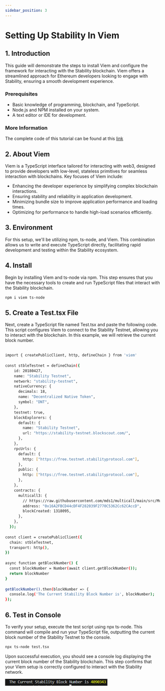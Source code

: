 ```yaml
---
sidebar_position: 3
---
```


# Setting Up Stability In Viem

## 1. Introduction

This guide will demonstrate the steps to install Viem and configure the framework for interacting with the Stability blockchain. Viem offers a streamlined approach for Ethereum developers looking to engage with Stability, ensuring a smooth development experience.

### Prerequisites

- Basic knowledge of programming, blockchain, and TypeScript.
- Node.js and NPM installed on your system.
- A text editor or IDE for development.

### More Information

The complete code of this tutorial can be found at this [link](https://github.com/stabilityprotocol/tutorials/tree/main/setup-viem-environment)

## 2. About Viem

Viem is a TypeScript interface tailored for interacting with web3, designed to provide developers with low-level, stateless primitives for seamless interaction with blockchains. Key focuses of Viem include:

- Enhancing the developer experience by simplifying complex blockchain interactions.
- Ensuring stability and reliability in application development.
- Minimizing bundle size to improve application performance and loading times.
- Optimizing for performance to handle high-load scenarios efficiently.

## 3. Environment

For this setup, we'll be utilizing npm, ts-node, and Viem. This combination allows us to write and execute TypeScript directly, facilitating rapid development and testing within the Stability ecosystem.

## 4. Install 

Begin by installing Viem and ts-node via npm. This step ensures that you have the necessary tools to create and run TypeScript files that interact with the Stability blockchain.

```bash
npm i viem ts-node
```

## 5. Create a Test.tsx File 
Next, create a TypeScript file named Test.tsx and paste the following code. This script configures Viem to connect to the Stability Testnet, allowing you to interact with the blockchain. In this example, we will retrieve the current block number.
```bash

import { createPublicClient, http, defineChain } from 'viem'

const stbleTestnet = defineChain({
    id: 20180427,
    name: "Stability Testnet",
    network: "stability-testnet",
    nativeCurrency: {
      decimals: 18,
      name: "Decentralized Native Token",
      symbol: "DNT",
    },
    testnet: true,
    blockExplorers: {
      default: {
        name: "Stability Testnet",
        url: "https://stability-testnet.blockscout.com/",
      },
    },
    rpcUrls: {
      default: {
        http: ["https://free.testnet.stabilityprotocol.com"],
      },
      public: {
        http: ["https://free.testnet.stabilityprotocol.com"],
      },
    },
    contracts: {
      multicall3: {
        // https://raw.githubusercontent.com/mds1/multicall/main/src/Multicall3.sol
        address: "0x16A2FBCD44cDF4F282039F2770C5362Cc62CAccD",
        blockCreated: 1318095,
      },
    },
  });
 
const client = createPublicClient({ 
  chain: stbleTestnet, 
  transport: http(), 
}) 

async function getBlockNumber() {
  const blockNumber = Number(await client.getBlockNumber());
  return blockNumber
} 

getBlockNumber().then(blockNumber => {
  console.log('The Current Stability Block Number is', blockNumber);
});
```

## 6. Test in Console
To verify your setup, execute the test script using npx ts-node. This command will compile and run your TypeScript file, outputting the current block number of the Stability Testnet to the console.
```bash
npx ts-node test.tsx
```

Upon successful execution, you should see a console log displaying the current block number of the Stability blockchain. This step confirms that your Viem setup is correctly configured to interact with the Stability network.

![Console Return of Block Number](../../static/img/blocknumber.png)
